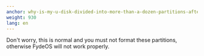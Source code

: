 ```yaml
---
anchor: why-is-my-u-disk-divided-into-more-than-a-dozen-partitions-after-burning
weight: 930
lang: en
---
```

Don't worry, this is normal and you must not format these partitions, otherwise FydeOS will not work properly.
